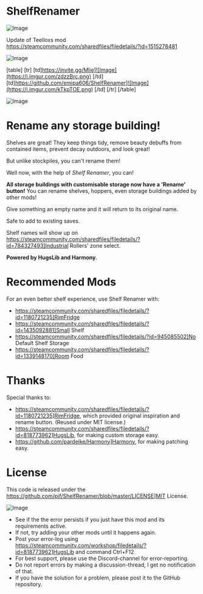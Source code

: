 # ShelfRenamer

![Image](https://i.imgur.com/WAEzk68.png)

Update of Teelloxs mod
https://steamcommunity.com/sharedfiles/filedetails/?id=1515278481

![Image](https://i.imgur.com/7Gzt3Rg.png)


[table]
    [tr]
        [td]https://invite.gg/Mlie]![Image](https://i.imgur.com/zdzzBrc.png)
[/td]
        [td]https://github.com/emipa606/ShelfRenamer]![Image](https://i.imgur.com/kTkpTOE.png)
[/td]
    [/tr]
[/table]
	
![Image](https://i.imgur.com/NOW7jU1.png)

# Rename any storage building!


Shelves are great! They keep things tidy, remove beauty debuffs from contained items, prevent decay outdoors, and look great!

But unlike stockpiles, you can&apos;t rename them!

Well now, with the help of *Shelf Renamer*, you can!

**All storage buildings with customisable storage now have a &apos;Rename&apos; button!** You can rename shelves, hoppers, even storage buildings added by other mods!

Give something an empty name and it will return to its original name.

Safe to add to existing saves.

Shelf names will show up on https://steamcommunity.com/sharedfiles/filedetails/?id=784327493]Industrial Rollers&apos; zone select.

**Powered by HugsLib and Harmony.**

# Recommended Mods


For an even better shelf experience, use Shelf Renamer with:

- https://steamcommunity.com/sharedfiles/filedetails/?id=1180721235]RimFridge
- https://steamcommunity.com/sharedfiles/filedetails/?id=1435092881]Small Shelf
- https://steamcommunity.com/sharedfiles/filedetails/?id=945085502]No Default Shelf Storage
- https://steamcommunity.com/sharedfiles/filedetails/?id=1339148170]Room Food

# Thanks


Special thanks to:

- https://steamcommunity.com/sharedfiles/filedetails/?id=1180721235]RimFridge, which provided original inspiration and rename button. (Reused under MIT license.)
- https://steamcommunity.com/sharedfiles/filedetails/?id=818773962]HugsLib, for making custom storage easy.
- https://github.com/pardeike/Harmony]Harmony, for making patching easy.

# License


This code is released under the https://github.com/pjf/ShelfRenamer/blob/master/LICENSE]MIT License.

![Image](https://i.imgur.com/Rs6T6cr.png)



-  See if the the error persists if you just have this mod and its requirements active.
-  If not, try adding your other mods until it happens again.
-  Post your error-log using https://steamcommunity.com/workshop/filedetails/?id=818773962]HugsLib and command Ctrl+F12
-  For best support, please use the Discord-channel for error-reporting.
-  Do not report errors by making a discussion-thread, I get no notification of that.
-  If you have the solution for a problem, please post it to the GitHub repository.


